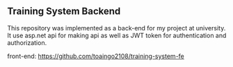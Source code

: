 ## Training System Backend

This repository was implemented as a back-end for my project at university. It use asp.net api for making api as well as JWT token for authentication and authorization.

front-end: https://github.com/toaingo2108/training-system-fe
